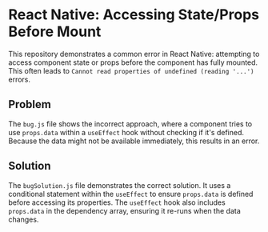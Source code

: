 # React Native: Accessing State/Props Before Mount

This repository demonstrates a common error in React Native: attempting to access component state or props before the component has fully mounted. This often leads to `Cannot read properties of undefined (reading '...')` errors.

## Problem

The `bug.js` file shows the incorrect approach, where a component tries to use `props.data` within a `useEffect` hook without checking if it's defined.  Because the data might not be available immediately, this results in an error.

## Solution

The `bugSolution.js` file demonstrates the correct solution.  It uses a conditional statement within the `useEffect` to ensure `props.data` is defined before accessing its properties. The `useEffect` hook also includes `props.data` in the dependency array, ensuring it re-runs when the data changes.
